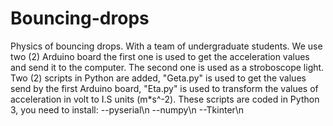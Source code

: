 # Bouncing-drops
Physics of bouncing drops. With a team of undergraduate students.
We use two (2) Arduino board the first one is used to get the acceleration values
and send it to the computer. The second one is used as a stroboscope light.
Two (2) scripts in Python are added, "Geta.py" is used to get the values send by 
the first Arduino board, "Eta.py"  is used to transform the values of acceleration
in volt to I.S units (m*s^-2).
These scripts are coded in Python 3, you need to install:
--pyserial\n
--numpy\n
--Tkinter\n
